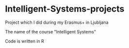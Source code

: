 # Intelligent-Systems-projects

Project which I did during my Erasmus+ in Ljubljana 

The name of the course "Intelligent Systems"

Code is written in R
